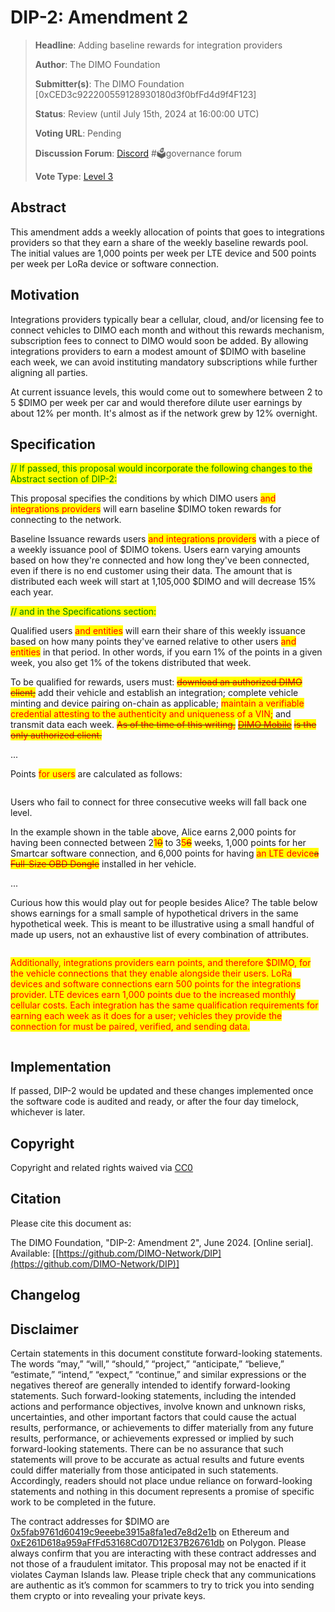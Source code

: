 # DIP-2: Amendment 2

> **Headline**: Adding baseline rewards for integration providers
>
> **Author**: The DIMO Foundation
>
> **Submitter(s)**: The DIMO Foundation \[0xCED3c922200559128930180d3f0bfFd4d9f4F123]
>
> **Status**: Review (until July 15th, 2024 at 16:00:00 UTC)
>
> **Voting URL**: Pending
>
> **Discussion Forum**: [Discord](https://chat.dimo.zone) #🗳️governance forum
>
> **Vote Type**: [Level 3](https://docs.dimo.zone/governance/dip1#voting-protocol)

## Abstract

This amendment adds a weekly allocation of points that goes to integrations providers so that they earn a share of the weekly baseline rewards pool. The initial values are 1,000 points per week per LTE device and 500 points per week per LoRa device or software connection.&#x20;

## Motivation

Integrations providers typically bear a cellular, cloud, and/or licensing fee to connect vehicles to DIMO each month and without this rewards mechanism, subscription fees to connect to DIMO would soon be added.  By allowing integrations providers to earn a modest amount of $DIMO with baseline each week, we can avoid instituting mandatory subscriptions while further aligning all parties.

At current issuance levels, this would come out to somewhere between 2 to 5 $DIMO per week per car and would therefore dilute user earnings by about 12% per month. It's almost as if the network grew by 12% overnight.

## Specification

<mark style="color:green;">// If passed, this proposal would incorporate the following changes to the Abstract section of DIP-2:</mark>

This proposal specifies the conditions by which DIMO users <mark style="color:red;">and integrations providers</mark> will earn baseline $DIMO token rewards for connecting to the network.

Baseline Issuance rewards users <mark style="color:red;">and integrations providers</mark> with a piece of a weekly issuance pool of $DIMO tokens. Users earn varying amounts based on how they're connected and how long they've been connected, even if there is no end customer using their data. The amount that is distributed each week will start at 1,105,000 $DIMO and will decrease 15% each year.



<mark style="color:green;">// and in the Specifications section:</mark>

Qualified users <mark style="color:red;">and entities</mark> will earn their share of this weekly issuance based on how many points they've earned relative to other users <mark style="color:red;">and entities</mark> in that period. In other words, if you earn 1% of the points in a given week, you also get 1% of the tokens distributed that week.

To be qualified for rewards, users must: ~~<mark style="color:red;">download an authorized DIMO client;</mark>~~ add their vehicle and establish an integration; complete vehicle minting and device pairing on-chain as applicable; <mark style="color:red;">maintain a verifiable credential attesting to the authenticity and uniqueness of a VIN;</mark> and transmit data each week. ~~<mark style="color:red;">As of the time of this writing,</mark>~~ [~~<mark style="color:red;">DIMO Mobile</mark>~~](http://onelink.to/dimo) ~~<mark style="color:red;">is the only authorized client.</mark>~~

...

Points <mark style="color:red;">for users</mark> are calculated as follows:

<figure><img src="../.gitbook/assets/Screenshot 2024-06-12 at 7.12.11 AM.png" alt=""><figcaption></figcaption></figure>

Users who fail to connect for three consecutive weeks will fall back one level.

In the example shown in the table above, Alice earns 2,000 points for having been connected between 2<mark style="color:red;">1</mark>~~<mark style="color:red;">0</mark>~~ to 3<mark style="color:red;">5</mark>~~<mark style="color:red;">6</mark>~~ weeks, 1,000 points for her Smartcar software connection, and 6,000 points for having <mark style="color:red;">an LTE device</mark>~~<mark style="color:red;">a Full-Size OBD Dongle</mark>~~ installed in her vehicle.

...

Curious how this would play out for people besides Alice? The table below shows earnings for a small sample of hypothetical drivers in the same hypothetical week. This is meant to be illustrative using a small handful of made up users, not an exhaustive list of every combination of attributes.

<figure><img src="../.gitbook/assets/Screenshot 2024-06-12 at 7.11.11 AM (1).png" alt=""><figcaption></figcaption></figure>

<mark style="color:red;">Additionally, integrations providers earn points, and therefore $DIMO, for the vehicle connections that they enable alongside their users. LoRa devices and software connections earn 500 points for the integrations provider. LTE devices earn 1,000 points due to the increased monthly cellular costs. Each integration has the same qualification requirements for earning each week as it does for a user; vehicles they provide the connection for must be paired, verified, and sending data.</mark>

<figure><img src="../.gitbook/assets/Screenshot 2024-06-12 at 8.16.27 AM.png" alt=""><figcaption></figcaption></figure>

## Implementation

If passed, DIP-2 would be updated and these changes implemented once the software code is audited and ready, or after the four day timelock, whichever is later.

## **Copyright**

Copyright and related rights waived via [CC0](https://creativecommons.org/publicdomain/zero/1.0)

## Citation

Please cite this document as:

The DIMO Foundation, "DIP-2: Amendment 2", June 2024. \[Online serial]. Available: \[[https://github.com/DIMO-Network/DIP](https://github.com/DIMO-Network/DIP)]

## Changelog



## Disclaimer <a href="#disclaimer" id="disclaimer"></a>

Certain statements in this document constitute forward-looking statements. The words “may,” “will,” “should,” “project,” “anticipate,” “believe,” “estimate,” “intend,” “expect,” “continue,” and similar expressions or the negatives thereof are generally intended to identify forward-looking statements. Such forward-looking statements, including the intended actions and performance objectives, involve known and unknown risks, uncertainties, and other important factors that could cause the actual results, performance, or achievements to differ materially from any future results, performance, or achievements expressed or implied by such forward-looking statements. There can be no assurance that such statements will prove to be accurate as actual results and future events could differ materially from those anticipated in such statements. Accordingly, readers should not place undue reliance on forward-looking statements and nothing in this document represents a promise of specific work to be completed in the future.&#x20;

The contract addresses for $DIMO are [0x5fab9761d60419c9eeebe3915a8fa1ed7e8d2e1b](https://etherscan.io/token/0x5fab9761d60419c9eeebe3915a8fa1ed7e8d2e1b) on Ethereum and [0xE261D618a959aFfFd53168Cd07D12E37B26761db](https://polygonscan.com/token/0xE261D618a959aFfFd53168Cd07D12E37B26761db) on Polygon. Please always confirm that you are interacting with these contract addresses and not those of a fraudulent imitator. This proposal may not be enacted if it violates Cayman Islands law. Please triple check that any communications are authentic as it’s common for scammers to try to trick you into sending them crypto or into revealing your private keys.
